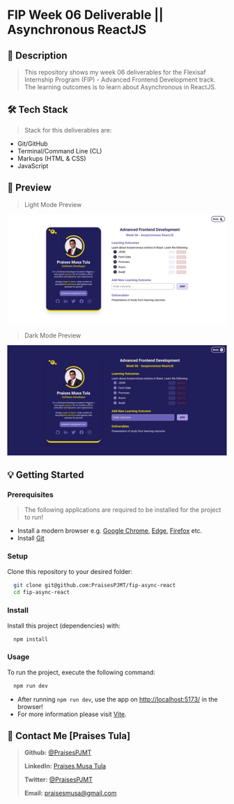 # FIP Week 06 Deliverable || Asynchronous ReactJS

## 📗 Description

> This repository shows my week 06 deliverables for the Flexisaf Internship Program (FIP) - Advanced Frontend Development track. The learning outcomes is to learn about Asynchronous in ReactJS.

## 🛠 Tech Stack

> Stack for this deliverables are:

- Git/GitHub
- Terminal/Command Line (CL)
- Markups (HTML & CSS)
- JavaScript

## 🚀 Preview

> Light Mode Preview

![Light Mode Preview](./src/assets/preview1.jpeg)

> Dark Mode Preview

![Dark Mode Preview](./src/assets/preview2.jpeg)

## 💡 Getting Started

### Prerequisites

> The following applications are required to be installed for the project to run!

- Install a modern browser e.g. [Google Chrome](https://www.google.com/chrome/), [Edge](https://www.microsoft.com/en-us/edge?r=1), [Firefox](https://www.mozilla.org/en-US/exp/firefox/new/) etc.
- Install [Git](https://git-scm.com/downloads)

### Setup

Clone this repository to your desired folder:

```sh
  git clone git@github.com:PraisesPJMT/fip-async-react
  cd fip-async-react
```

### Install

Install this project (dependencies) with:

```sh
  npm install
```

### Usage

To run the project, execute the following command:

```sh
  npm run dev
```

- After running `npm run dev`, use the app on [http://localhost:5173/](http://localhost:5173/) in the browser!
- For more information please visit [Vite](https://vitejs.dev/guide/).

## 👤 Contact Me [Praises Tula]

> **Github:** [@PraisesPJMT](https://github.com/PraisesPJMT/)
>
> **LinkedIn:** [Praises Musa Tula](https://www.linkedin.com/in/praises-tula/)
>
> **Twitter:** [@PraisesPJMT](https://twitter.com/PraisesPJMT/)
>
> **Email:** [praisesmusa@gmail.com](mailto:praisesmusa@gmail.com)
